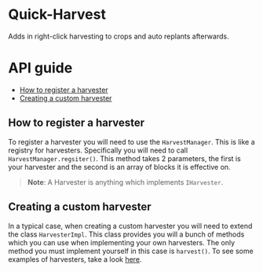 # Quick-Harvest
Adds in right-click harvesting to crops and auto replants afterwards.


# API guide

* [How to register a harvester](#how-to-register-a-harvester)
* [Creating a custom harvester](#creating-a-custom-harvester)

## How to register a harvester

To register a harvester you will need to use the `HarvestManager`. This is like a registry for harvesters. Specifically you will need to call `HarvestManager.regsiter()`. This method takes 2 parameters, the first is your harvester and the second is an array of blocks it is effective on.

> **Note**: A Harvester is anything which implements `IHarvester`.

## Creating a custom harvester

In a typical case, when creating a custom harvester you will need to extend the class `HarvesterImpl`. This class provides you will a bunch of methods which you can use when implementing your own harvesters. The only method you must implement yourself in this case is `harvest()`. To see some examples of harvesters, take a look [here](https://github.com/EwyBoy/Quick-Harvest/tree/master/src/main/java/com/ewyboy/quickharvest/harvester).
